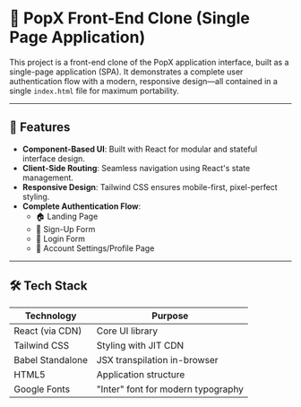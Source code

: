 # 🌟 PopX Front-End Clone (Single Page Application)

This project is a front-end clone of the PopX application interface, built as a single-page application (SPA). It demonstrates a complete user authentication flow with a modern, responsive design—all contained in a single `index.html` file for maximum portability.

---

## 🚀 Features

- **Component-Based UI**: Built with React for modular and stateful interface design.
- **Client-Side Routing**: Seamless navigation using React's state management.
- **Responsive Design**: Tailwind CSS ensures mobile-first, pixel-perfect styling.
- **Complete Authentication Flow**:
  - 🏠 Landing Page
  - 📝 Sign-Up Form
  - 🔐 Login Form
  - 👤 Account Settings/Profile Page

---

## 🛠 Tech Stack

| Technology     | Purpose                                      |
|----------------|----------------------------------------------|
| React (via CDN) | Core UI library                              |
| Tailwind CSS   | Styling with JIT CDN                         |
| Babel Standalone | JSX transpilation in-browser               |
| HTML5          | Application structure                        |
| Google Fonts   | "Inter" font for modern typography           |


